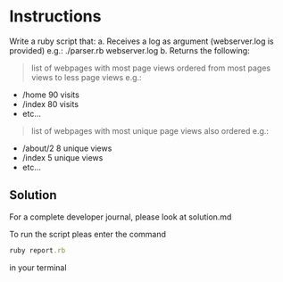 # Instructions

Write a ruby script that:
a. Receives a log as argument (webserver.log is provided) e.g.: ./parser.rb webserver.log
b. Returns the following:

> list of webpages with most page views ordered from most pages views to less page views e.g.:

- /home 90 visits
- /index 80 visits
- etc...

> list of webpages with most unique page views also ordered
> e.g.:

- /about/2 8 unique views
- /index 5 unique views
- etc...

## Solution

For a complete developer journal, please look at solution.md

To run the script pleas enter the command

```ruby
ruby report.rb
```

in your terminal
